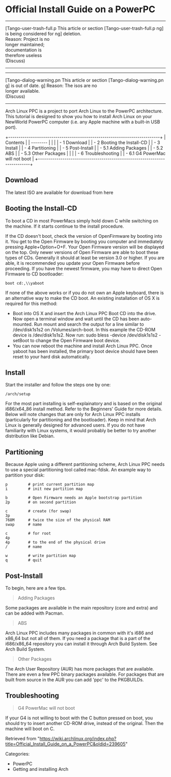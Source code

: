Official Install Guide on a PowerPC
===================================

  ------------------------ ------------------------ ------------------------
  [Tango-user-trash-full.p This article or section  [Tango-user-trash-full.p
  ng]                      is being considered for  ng]
                           deletion.                
                           Reason: Project is no    
                           longer maintained;       
                           documentation is         
                           therefore useless        
                           (Discuss)                
  ------------------------ ------------------------ ------------------------

  ------------------------ ------------------------ ------------------------
  [Tango-dialog-warning.pn This article or section  [Tango-dialog-warning.pn
  g]                       is out of date.          g]
                           Reason: The isos are no  
                           longer available.        
                           (Discuss)                
  ------------------------ ------------------------ ------------------------

Arch Linux PPC is a project to port Arch Linux to the PowerPC
architecture. This tutorial is designed to show you how to install Arch
Linux on your NewWorld PowerPC computer (i.e. any Apple machine with a
built-in USB port).

+--------------------------------------------------------------------------+
| Contents                                                                 |
| --------                                                                 |
|                                                                          |
| -   1 Download                                                           |
| -   2 Booting the Install-CD                                             |
| -   3 Install                                                            |
| -   4 Partitioning                                                       |
| -   5 Post-Install                                                       |
|     -   5.1 Adding Packages                                              |
|     -   5.2 ABS                                                          |
|     -   5.3 Other Packages                                               |
|                                                                          |
| -   6 Troubleshooting                                                    |
|     -   6.1 G4 PowerMac will not boot                                    |
+--------------------------------------------------------------------------+

Download
--------

The latest ISO are available for download from here

Booting the Install-CD
----------------------

To boot a CD in most PowerMacs simply hold down C while switching on the
machine. If it starts continue to the install procedure.

If the CD doesn't boot, check the version of OpenFirmware by booting
into it. You get to the Open Firmware by booting you computer and
immediately pressing Apple+Option+O+F. Your Open Firmware version will
be displayed on the top. Only newer versions of Open Firmware are able
to boot these types of CDs. Generally it should at least be version 3.0
or higher. If you are able, it is recommended you update your Open
Firmware before proceeding. If you have the newest firmware, you may
have to direct Open Firmware to CD bootloader:

    boot cd:,\\yaboot

If none of the above works or if you do not own an Apple keyboard, there
is an alternative way to make the CD boot. An existing installation of
OS X is required for this method:

-   Boot into OS X and insert the Arch Linux PPC Boot CD into the drive.
    Now open a terminal window and wait until the CD has been
    auto-mounted. Run mount and search the output for a line similar to
    /dev/disk1s1s2 on /Volumes/arch-boot. In this example the CD-ROM
    device is /dev/disk1s1s2. Now run:
    sudo bless -device /dev/disk1s1s2 -setBoot to change the Open
    Firmware boot device.
-   You can now reboot the machine and install Arch Linux PPC. Once
    yaboot has been installed, the primary boot device should have been
    reset to your hard disk automatically.

Install
-------

Start the installer and follow the steps one by one:

    /arch/setup

For the most part installing is self-explainatory and is based on the
original i686/x64_86 install method. Refer to the Beginners' Guide for
more details. Below will note changes that are only for Arch Linux PPC
installs (particularly for partitioning and the bootloader). Keep in
mind that Arch Linux is generally designed for advanced users. If you do
not have familiarity with Linux systems, it would probably be better to
try another distribution like Debian.

Partitioning
------------

Because Apple using a different partitioning scheme, Arch Linux PPC
needs to use a special partitioning tool called mac-fdisk. An example
way to partition your disk:

    p         # print current partition map
    i         # init new partition map

    b         # Open Firmware needs an Apple bootstrap partition
    2p        # on second partition

    c         # create (for swap)
    3p
    768M      # twice the size of the physical RAM
    swap      # name

    c         # for root
    4p
    4p        # to the end of the physical drive
    /         # name

    w         # write partition map
    q         # quit

Post-Install
------------

To begin, here are a few tips.

> Adding Packages

Some packages are available in the main repository (core and extra) and
can be added with Pacman.

> ABS

Arch Linux PPC includes many packages in common with it's i686 and
x86_64 but not all of them. If you need a package that is a part of the
i686/x86_64 repository you can install it through Arch Build System. See
Arch Build System.

> Other Packages

The Arch User Repository (AUR) has more packages that are available.
There are even a few PPC binary packages available. For packages that
are built from source in the AUR you can add 'ppc' to the PKGBUILDs.

Troubleshooting
---------------

> G4 PowerMac will not boot

If your G4 is not willing to boot with the C button pressed on boot, you
should try to insert another CD-ROM drive, instead of the original. Then
the machine will boot on C.

Retrieved from
"https://wiki.archlinux.org/index.php?title=Official_Install_Guide_on_a_PowerPC&oldid=239605"

Categories:

-   PowerPC
-   Getting and installing Arch
